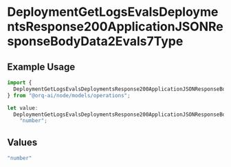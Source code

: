 # DeploymentGetLogsEvalsDeploymentsResponse200ApplicationJSONResponseBodyData2Evals7Type

## Example Usage

```typescript
import {
  DeploymentGetLogsEvalsDeploymentsResponse200ApplicationJSONResponseBodyData2Evals7Type,
} from "@orq-ai/node/models/operations";

let value:
  DeploymentGetLogsEvalsDeploymentsResponse200ApplicationJSONResponseBodyData2Evals7Type =
    "number";
```

## Values

```typescript
"number"
```